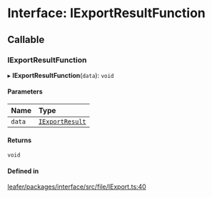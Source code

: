 # Interface: IExportResultFunction

## Callable

### IExportResultFunction

▸ **IExportResultFunction**(`data`): `void`

#### Parameters

| Name | Type |
| :------ | :------ |
| `data` | [`IExportResult`](IExportResult.md) |

#### Returns

`void`

#### Defined in

[leafer/packages/interface/src/file/IExport.ts:40](https://github.com/leaferjs/leafer/blob/27e942d/packages/interface/src/file/IExport.ts#L40)
